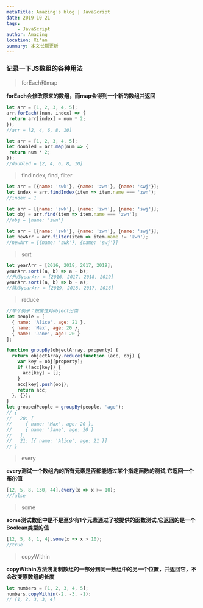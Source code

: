 ```yaml
---
metaTitle: Amazing's blog | JavaScript
date: 2019-10-21
tags:
    - JavaScript
author: Amazing
location: Xi'an
summary: 本文长期更新
---
```


### 记录一下JS数组的各种用法

> forEach和map

**forEach会修改原来的数组，而map会得到一个新的数组并返回**
```javascript
let arr = [1, 2, 3, 4, 5];
arr.forEach((num, index) => {
 return arr[index] = num * 2;
});
//arr = [2, 4, 6, 8, 10]
```
```javascript
let arr = [1, 2, 3, 4, 5];
let doubled = arr.map(num => {
 return num * 2;
});
//doubled = [2, 4, 6, 8, 10]
```

> findIndex, find, filter
```javascript
let arr = [{name: 'swk'}, {name: 'zwn'}, {name: 'swj'}];
let index = arr.findIndex(item => item.name === 'zwn');
//index = 1
```
``` javascript
let arr = [{name: 'swk'}, {name: 'zwn'}, {name: 'swj'}];
let obj = arr.find(item => item.name === 'zwn');
//obj = {name: 'zwn'}
```
``` javascript
let arr = [{name: 'swk'}, {name: 'zwn'}, {name: 'swj'}];
let newArr = arr.filter(item => item.name != 'zwn');
//newArr = [{name: 'swk'}, {name: 'swj'}]
```
> sort
```javascript
let yearArr = [2016, 2018, 2017, 2019];
yearArr.sort((a, b) => a - b);
//升序yearArr = [2016, 2017, 2018, 2019]
yearArr.sort((a, b) => b - a);
//降序yearArr = [2019, 2018, 2017, 2016]
```
> reduce
```javascript
//举个例子：按属性对object分类
let people = [
  { name: 'Alice', age: 21 },
  { name: 'Max', age: 20 },
  { name: 'Jane', age: 20 }
];

function groupBy(objectArray, property) {
  return objectArray.reduce(function (acc, obj) {
    var key = obj[property];
    if (!acc[key]) {
      acc[key] = [];
    }
    acc[key].push(obj);
    return acc;
  }, {});
}
let groupedPeople = groupBy(people, 'age');
// { 
//   20: [
//     { name: 'Max', age: 20 }, 
//     { name: 'Jane', age: 20 }
//   ], 
//   21: [{ name: 'Alice', age: 21 }] 
// }
```

> every

**every测试一个数组内的所有元素是否都能通过某个指定函数的测试,它返回一个布尔值**
```javascript
[12, 5, 8, 130, 44].every(x => x >= 10); 
//false
```
> some

**some测试数组中是不是至少有1个元素通过了被提供的函数测试,它返回的是一个Boolean类型的值**
```javascript
[12, 5, 8, 1, 4].some(x => x > 10);
//true
```
> copyWithin

**copyWithin方法浅复制数组的一部分到同一数组中的另一个位置，并返回它，不会改变原数组的长度**
```javascript
let numbers = [1, 2, 3, 4, 5];
numbers.copyWithin(-2, -3, -1);
// [1, 2, 3, 3, 4]
```
